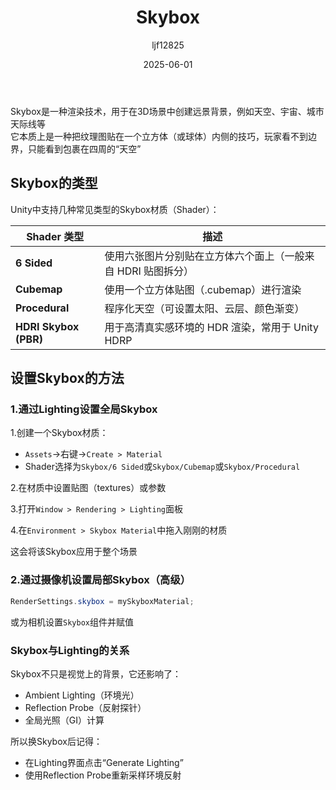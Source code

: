 ﻿---
title: "Skybox"
date: 2025-06-01
categories: [Note]
tags: [Unity, Unity Component, Light, Render, Graphics]
author: "ljf12825"
summary: Introduction and Usage of Skybox in Unity
---
Skybox是一种渲染技术，用于在3D场景中创建远景背景，例如天空、宇宙、城市天际线等  
它本质上是一种把纹理图贴在一个立方体（或球体）内侧的技巧，玩家看不到边界，只能看到包裹在四周的“天空”

## Skybox的类型

Unity中支持几种常见类型的Skybox材质（Shader）：

| Shader 类型             | 描述                                |
| --------------------- | --------------------------------- |
| **6 Sided**           | 使用六张图片分别贴在立方体六个面上（一般来自 HDRI 贴图拆分） |
| **Cubemap**           | 使用一个立方体贴图（.cubemap）进行渲染           |
| **Procedural**        | 程序化天空（可设置太阳、云层、颜色渐变）              |
| **HDRI Skybox (PBR)** | 用于高清真实感环境的 HDR 渲染，常用于 Unity HDRP  |

## 设置Skybox的方法
### 1.通过Lighting设置全局Skybox
1.创建一个Skybox材质：
- `Assets`->右键->`Create > Material`
- Shader选择为`Skybox/6 Sided`或`Skybox/Cubemap`或`Skybox/Procedural`

2.在材质中设置贴图（textures）或参数

3.打开`Window > Rendering > Lighting`面板

4.在`Environment > Skybox Material`中拖入刚刚的材质

这会将该Skybox应用于整个场景

### 2.通过摄像机设置局部Skybox（高级）
```cs
RenderSettings.skybox = mySkyboxMaterial;
```
或为相机设置`Skybox`组件并赋值

### Skybox与Lighting的关系
Skybox不只是视觉上的背景，它还影响了：
- Ambient Lighting（环境光）
- Reflection Probe（反射探针）
- 全局光照（GI）计算

所以换Skybox后记得：
- 在Lighting界面点击“Generate Lighting”
- 使用Reflection Probe重新采样环境反射
